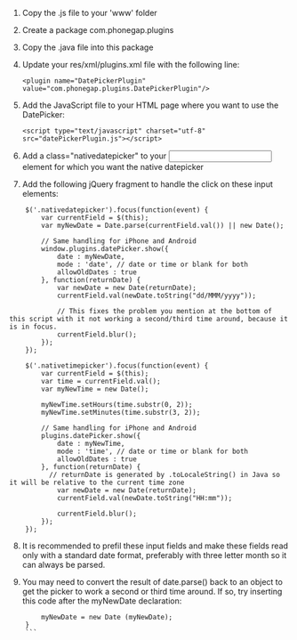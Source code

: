 1. Copy the .js file to your 'www' folder
2. Create a package com.phonegap.plugins
3. Copy the .java file into this package
4. Update your res/xml/plugins.xml file with the following line:

   `<plugin name="DatePickerPlugin" value="com.phonegap.plugins.DatePickerPlugin"/>`

5. Add the JavaScript file to your HTML page where you want to use the DatePicker:

   `<script type="text/javascript" charset="utf-8" src="datePickerPlugin.js"></script>`

6. Add a class="nativedatepicker" to your <input> element for which you want the native datepicker
7. Add the following jQuery fragment to handle the click on these input elements:

```
	$('.nativedatepicker').focus(function(event) {
		var currentField = $(this);
		var myNewDate = Date.parse(currentField.val()) || new Date();

		// Same handling for iPhone and Android
		window.plugins.datePicker.show({
			date : myNewDate,
			mode : 'date', // date or time or blank for both
			allowOldDates : true
		}, function(returnDate) {
			var newDate = new Date(returnDate);
			currentField.val(newDate.toString("dd/MMM/yyyy"));

			// This fixes the problem you mention at the bottom of this script with it not working a second/third time around, because it is in focus.
			currentField.blur();
		});
	});

	$('.nativetimepicker').focus(function(event) {
		var currentField = $(this);
		var time = currentField.val();
		var myNewTime = new Date();

		myNewTime.setHours(time.substr(0, 2));
		myNewTime.setMinutes(time.substr(3, 2));

		// Same handling for iPhone and Android
		plugins.datePicker.show({
			date : myNewTime,
			mode : 'time', // date or time or blank for both
			allowOldDates : true
		}, function(returnDate) {
		  // returnDate is generated by .toLocaleString() in Java so it will be relative to the current time zone
			var newDate = new Date(returnDate);
			currentField.val(newDate.toString("HH:mm"));

			currentField.blur();
		});
	});
```

8. It is recommended to prefil these input fields and make these fields read only with a standard date format, preferably with three letter month so it can always be parsed.

9. You may need to convert the result of date.parse() back to an object to get the picker to work a second or third time around. If so, try inserting this code after the myNewDate declaration:

``` 	if(typeof myNewDate === "number"){
		myNewDate = new Date (myNewDate);
	}
	```